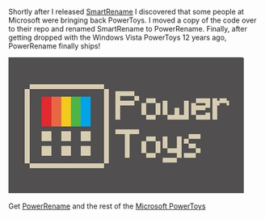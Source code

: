 Shortly after I released [SmartRename](https://github.com/chrdavis/SmartRename) I discovered that some people at Microsoft were bringing back PowerToys.  I moved a copy of the code over to their repo and renamed SmartRename to PowerRename.  Finally, after getting dropped with the Windows Vista PowerToys 12 years ago, PowerRename finally ships!

![PowerToys Logo](/assets/images/powertoyslogo.jpg)

Get [PowerRename](https://github.com/microsoft/PowerToys/tree/master/src/modules/powerrename) and the rest of the [Microsoft PowerToys](https://github.com/microsoft/PowerToys)


